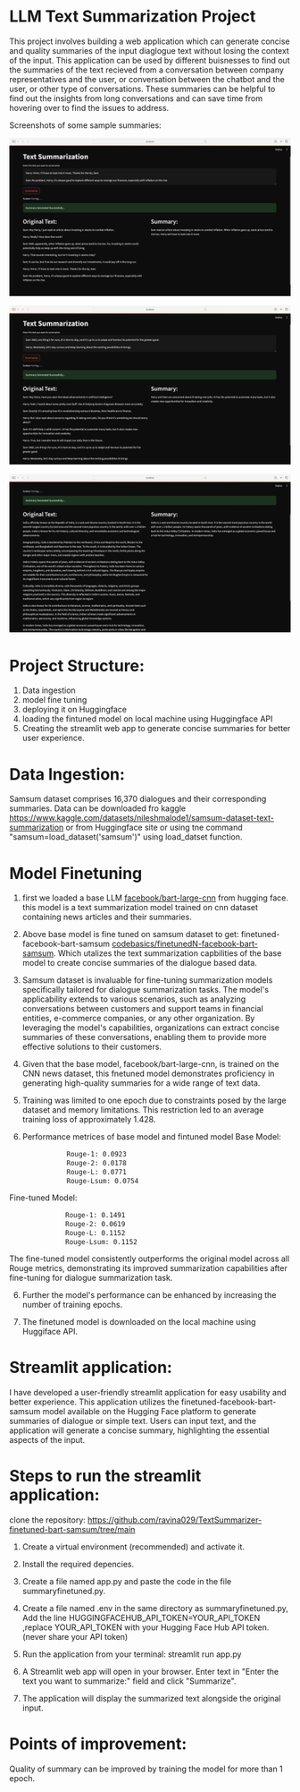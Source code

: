 # LLM Text Summarization Project

This project involves building a web application which can generate concise and quality summaries of the input diaglogue text without losing the context of the input. This application can be used by different buisnesses to find out the summaries of the text recieved from a conversation between company representatives and the user, or conversation between the chatbot and the user, or other type of conversations. These summaries can be helpful to find out the insights from long conversations and can save time from hovering over to find the issues to address. 

Screenshots of some sample summaries:

![Alt Text](samharry1.png)

![Alt Text](samharry2.png)

![Alt Text](india.png)



# Project Structure:

1. Data ingestion
2. model fine tuning 
3. deploying it on Huggingface
4. loading the fintuned model on local machine using Huggingface API
5. Creating the streamlit web app to generate concise summaries for better user experience.

# Data Ingestion: 
Samsum dataset comprises 16,370 dialogues and their corresponding summaries.
Data can be downloaded fro kaggle https://www.kaggle.com/datasets/nileshmalode1/samsum-dataset-text-summarization
or from Huggingface site or using tne command "samsum=load_dataset('samsum')" using load_datset function.


# Model Finetuning 

1. first we loaded a base LLM [facebook/bart-large-cnn](https://huggingface.co/facebook/bart-large-cnn) from hugging face. this model is a text summarization model trained on cnn dataset containing news articles and their summaries.


2. Above base model is fine tuned on samsum dataset to get: finetuned-facebook-bart-samsum  [codebasics/finetunedN-facebook-bart-samsum](https://huggingface.co/codebasics/finetunedN-facebook-bart-samsum/commit/2e5c2086edc535c995ed6b8666daa0e718a83b82). Which utalizes the text summarization capbilities of the base model to create concise summaries of the dialogue based data. 
2. Samsum dataset is invaluable for fine-tuning summarization models specifically tailored for dialogue summarization tasks. The model's applicability extends to various scenarios, such as analyzing conversations between customers and support teams in financial entities, e-commerce companies, or any other organization. By leveraging the model's capabilities, organizations can extract concise summaries of these conversations, enabling them to provide more effective solutions to their customers.

4. Given that the base model, facebook/bart-large-cnn, is trained on the CNN news dataset, this fnetuned model demonstrates proficiency in generating high-quality summaries for a wide range of text data.
5. Training was limited to one epoch due to constraints posed by the large dataset and memory limitations. This restriction led to an average training loss of approximately 1.428.

6. Performance metrices of base model and fintuned model
   Base Model:

                  Rouge-1: 0.0923
                  Rouge-2: 0.0178
                  Rouge-L: 0.0771
                  Rouge-Lsum: 0.0754
   
  Fine-tuned Model:

                  Rouge-1: 0.1491
                  Rouge-2: 0.0619
                  Rouge-L: 0.1152
                  Rouge-Lsum: 0.1152
The fine-tuned model consistently outperforms the original model across all Rouge metrics, demonstrating its improved summarization capabilities after fine-tuning for dialogue summarization task.

6. Further the model's performance can be enhanced by increasing the number of training epochs.

7. The finetuned model is downloaded on the local machine using Huggiface API.


# Streamlit application:
I have developed a user-friendly streamlit application for easy usability and better experience. This application utilizes the finetuned-facebook-bart-samsum model available on the Hugging Face platform to generate summaries of dialogue or simple text. Users can input text, and the application will generate a concise summary, highlighting the essential aspects of the input.




# Steps to run the streamlit application:


clone the repository: https://github.com/ravina029/TextSummarizer-finetuned-bart-samsum/tree/main


1. Create a virtual environment (recommended) and activate it.

2. Install the required depencies.

3. Create a file named app.py and paste the code in the file summaryfinetuned.py.

4. Create a file named .env in the same directory as summaryfinetuned.py, 
   Add the line HUGGINGFACEHUB_API_TOKEN=YOUR_API_TOKEN
   ,replace YOUR_API_TOKEN with your Hugging Face Hub API token. (never share your API token)

5. Run the application from your terminal:
   streamlit run app.py

6. A Streamlit web app will open in your browser. Enter text in "Enter the text you want to summarize:" field and click "Summarize".

7. The application will display the summarized text alongside the original input.



# Points of improvement: 
Quality of summary can be improved by training the model for more than 1 epoch.
